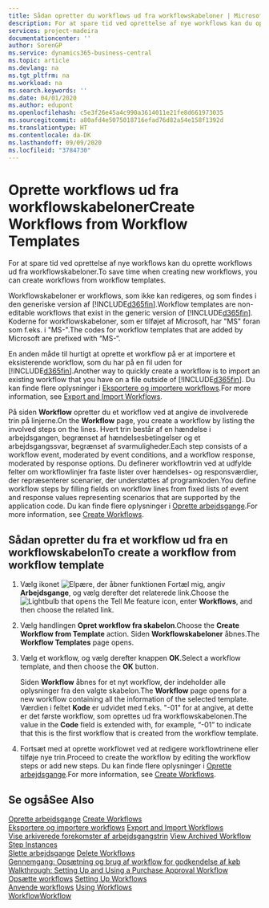 ```yaml
---
title: Sådan opretter du workflows ud fra workflowskabeloner | Microsoft Docs
description: For at spare tid ved oprettelse af nye workflows kan du oprette workflows ud fra workflowskabeloner.
services: project-madeira
documentationcenter: ''
author: SorenGP
ms.service: dynamics365-business-central
ms.topic: article
ms.devlang: na
ms.tgt_pltfrm: na
ms.workload: na
ms.search.keywords: ''
ms.date: 04/01/2020
ms.author: edupont
ms.openlocfilehash: c5e3f26e45a4c990a3614011e21fe8d661973035
ms.sourcegitcommit: a80afd4e5075018716efad76d82a54e158f1392d
ms.translationtype: HT
ms.contentlocale: da-DK
ms.lasthandoff: 09/09/2020
ms.locfileid: "3784730"
---
```

# <a name="create-workflows-from-workflow-templates"></a><span data-ttu-id="2b655-103">Oprette workflows ud fra workflowskabeloner</span><span class="sxs-lookup"><span data-stu-id="2b655-103">Create Workflows from Workflow Templates</span></span>
<span data-ttu-id="2b655-104">For at spare tid ved oprettelse af nye workflows kan du oprette workflows ud fra workflowskabeloner.</span><span class="sxs-lookup"><span data-stu-id="2b655-104">To save time when creating new workflows, you can create workflows from workflow templates.</span></span>  

 <span data-ttu-id="2b655-105">Workflowskabeloner er workflows, som ikke kan redigeres, og som findes i den generiske version af [!INCLUDE[d365fin](includes/d365fin_md.md)].</span><span class="sxs-lookup"><span data-stu-id="2b655-105">Workflow templates are non-editable workflows that exist in the generic version of [!INCLUDE[d365fin](includes/d365fin_md.md)].</span></span> <span data-ttu-id="2b655-106">Koderne for workflowskabeloner, som er tilføjet af Microsoft, har "MS" foran som f.eks. i "MS-".</span><span class="sxs-lookup"><span data-stu-id="2b655-106">The codes for workflow templates that are added by Microsoft are prefixed with “MS-“.</span></span>  

 <span data-ttu-id="2b655-107">En anden måde til hurtigt at oprette et workflow på er at importere et eksisterende workflow, som du har på en fil uden for [!INCLUDE[d365fin](includes/d365fin_md.md)].</span><span class="sxs-lookup"><span data-stu-id="2b655-107">Another way to quickly create a workflow is to import an existing workflow that you have on a file outside of [!INCLUDE[d365fin](includes/d365fin_md.md)].</span></span> <span data-ttu-id="2b655-108">Du kan finde flere oplysninger i [Eksportere og importere workflows](across-how-to-export-and-import-workflows.md).</span><span class="sxs-lookup"><span data-stu-id="2b655-108">For more information, see [Export and Import Workflows](across-how-to-export-and-import-workflows.md).</span></span>  

<span data-ttu-id="2b655-109">På siden **Workflow** opretter du et workflow ved at angive de involverede trin på linjerne.</span><span class="sxs-lookup"><span data-stu-id="2b655-109">On the **Workflow** page, you create a workflow by listing the involved steps on the lines.</span></span> <span data-ttu-id="2b655-110">Hvert trin består af en hændelse i arbejdsgangen, begrænset af hændelsesbetingelser og et arbejdsgangssvar, begrænset af svarmuligheder.</span><span class="sxs-lookup"><span data-stu-id="2b655-110">Each step consists of a workflow event, moderated by event conditions, and a workflow response, moderated by response options.</span></span> <span data-ttu-id="2b655-111">Du definerer workflowtrin ved at udfylde felter om workflowlinjer fra faste lister over hændelses- og responsværdier, der repræsenterer scenarier, der understøttes af programkoden.</span><span class="sxs-lookup"><span data-stu-id="2b655-111">You define workflow steps by filling fields on workflow lines from fixed lists of event and response values representing scenarios that are supported by the application code.</span></span> <span data-ttu-id="2b655-112">Du kan finde flere oplysninger i [Oprette arbejdsgange](across-how-to-create-workflows.md).</span><span class="sxs-lookup"><span data-stu-id="2b655-112">For more information, see [Create Workflows](across-how-to-create-workflows.md).</span></span>  

## <a name="to-create-a-workflow-from-workflow-template"></a><span data-ttu-id="2b655-113">Sådan opretter du fra et workflow ud fra en workflowskabelon</span><span class="sxs-lookup"><span data-stu-id="2b655-113">To create a workflow from workflow template</span></span>  
1.  <span data-ttu-id="2b655-114">Vælg ikonet ![Elpære, der åbner funktionen Fortæl mig](media/ui-search/search_small.png "Fortæl mig, hvad du vil foretage dig"), angiv **Arbejdsgange**, og vælg derefter det relaterede link.</span><span class="sxs-lookup"><span data-stu-id="2b655-114">Choose the ![Lightbulb that opens the Tell Me feature](media/ui-search/search_small.png "Tell me what you want to do") icon, enter **Workflows**, and then choose the related link.</span></span>  
2.  <span data-ttu-id="2b655-115">Vælg handlingen **Opret workflow fra skabelon**.</span><span class="sxs-lookup"><span data-stu-id="2b655-115">Choose the **Create Workflow from Template** action.</span></span> <span data-ttu-id="2b655-116">Siden **Workflowskabeloner** åbnes.</span><span class="sxs-lookup"><span data-stu-id="2b655-116">The **Workflow Templates** page opens.</span></span>  
3.  <span data-ttu-id="2b655-117">Vælg et workflow, og vælg derefter knappen **OK**.</span><span class="sxs-lookup"><span data-stu-id="2b655-117">Select a workflow template, and then choose the **OK** button.</span></span>  

     <span data-ttu-id="2b655-118">Siden **Workflow** åbnes for et nyt workflow, der indeholder alle oplysninger fra den valgte skabelon.</span><span class="sxs-lookup"><span data-stu-id="2b655-118">The **Workflow** page opens for a new workflow containing all the information of the selected template.</span></span> <span data-ttu-id="2b655-119">Værdien i feltet **Kode** er udvidet med f.eks. "-01" for at angive, at dette er det første workflow, som oprettes ud fra workflowskabelonen.</span><span class="sxs-lookup"><span data-stu-id="2b655-119">The value in the **Code** field is extended with, for example, “-01” to indicate that this is the first workflow that is created from the workflow template.</span></span>  
4.  <span data-ttu-id="2b655-120">Fortsæt med at oprette workflowet ved at redigere workflowtrinene eller tilføje nye trin.</span><span class="sxs-lookup"><span data-stu-id="2b655-120">Proceed to create the workflow by editing the workflow steps or add new steps.</span></span> <span data-ttu-id="2b655-121">Du kan finde flere oplysninger i [Oprette arbejdsgange](across-how-to-create-workflows.md).</span><span class="sxs-lookup"><span data-stu-id="2b655-121">For more information, see [Create Workflows](across-how-to-create-workflows.md).</span></span>  

## <a name="see-also"></a><span data-ttu-id="2b655-122">Se også</span><span class="sxs-lookup"><span data-stu-id="2b655-122">See Also</span></span>  
 <span data-ttu-id="2b655-123">[Oprette arbejdsgange](across-how-to-create-workflows.md) </span><span class="sxs-lookup"><span data-stu-id="2b655-123">[Create Workflows](across-how-to-create-workflows.md) </span></span>  
 <span data-ttu-id="2b655-124">[Eksportere og importere workflows](across-how-to-export-and-import-workflows.md) </span><span class="sxs-lookup"><span data-stu-id="2b655-124">[Export and Import Workflows](across-how-to-export-and-import-workflows.md) </span></span>  
 <span data-ttu-id="2b655-125">[Vise arkiverede forekomster af arbejdsgangstrin](across-how-to-view-archived-workflow-step-instances.md) </span><span class="sxs-lookup"><span data-stu-id="2b655-125">[View Archived Workflow Step Instances](across-how-to-view-archived-workflow-step-instances.md) </span></span>  
 <span data-ttu-id="2b655-126">[Slette arbejdsgange](across-how-to-delete-workflows.md) </span><span class="sxs-lookup"><span data-stu-id="2b655-126">[Delete Workflows](across-how-to-delete-workflows.md) </span></span>  
 <span data-ttu-id="2b655-127">[Gennemgang: Opsætning og brug af workflow for godkendelse af køb](walkthrough-setting-up-and-using-a-purchase-approval-workflow.md) </span><span class="sxs-lookup"><span data-stu-id="2b655-127">[Walkthrough: Setting Up and Using a Purchase Approval Workflow](walkthrough-setting-up-and-using-a-purchase-approval-workflow.md) </span></span>  
 <span data-ttu-id="2b655-128">[Opsætte workflows](across-set-up-workflows.md) </span><span class="sxs-lookup"><span data-stu-id="2b655-128">[Setting Up Workflows](across-set-up-workflows.md) </span></span>  
 <span data-ttu-id="2b655-129">[Anvende workflows](across-use-workflows.md) </span><span class="sxs-lookup"><span data-stu-id="2b655-129">[Using Workflows](across-use-workflows.md) </span></span>  
 [<span data-ttu-id="2b655-130">Workflow</span><span class="sxs-lookup"><span data-stu-id="2b655-130">Workflow</span></span>](across-workflow.md)   
